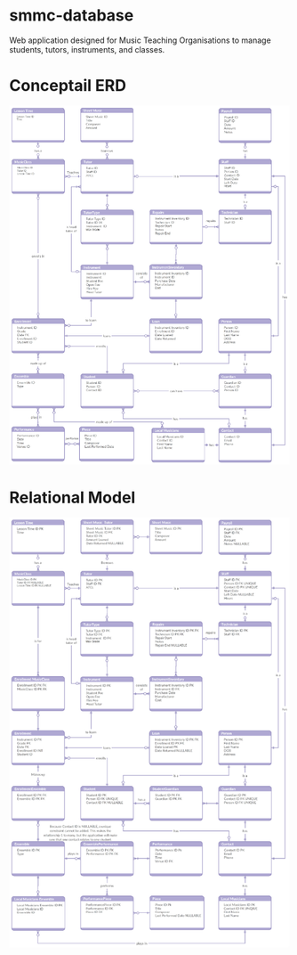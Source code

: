 # smmc-database
Web application designed for Music Teaching Organisations to manage students, tutors, instruments, and classes.


# Conceptail ERD
![Conceptial ERD](/images/Conceptial_ERD.png)

# Relational Model
![Relational Model](/images/Relational_Model.png)



